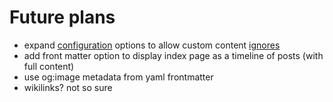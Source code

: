 # Future plans

- expand [configuration](../configuration.md) options to allow custom content
  [ignores](ignored-files.md)
- add front matter option to display index page as a timeline of posts (with
  full content)
- use og:image metadata from yaml frontmatter
- wikilinks? not so sure
